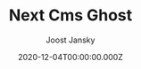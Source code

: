---
title: Next Cms Ghost
github: https://github.com/styxlab/next-cms-ghost
demo: https://next.jamify.org/
author: Joost Jansky
ssg:
  - Next
cms:
  - Ghost
category:
  - Blog
  - Portfolio
date: 2020-12-04T00:00:00.000Z
description: Publish flaring fast blogs with Next.js and Ghost CMS
draft: true
publish_date: '2020-11-11T15:39:01Z'
update_date: '2022-03-25T14:13:34Z'
github_star: 523
github_fork: 164
---